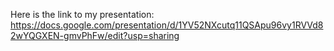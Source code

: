 Here is the link to my presentation: https://docs.google.com/presentation/d/1YV52NXcutq11QSApu96vy1RVVd82wYQGXEN-gmvPhFw/edit?usp=sharing
